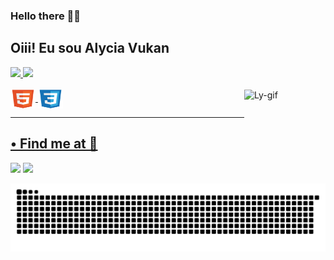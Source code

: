 ### Hello there 👋😼
## Oiii! Eu sou Alycia Vukan
<div>
  <a href="https://github.com/alyciavukan">
  <img height="140em" src="https://github-readme-stats.vercel.app/api?username=alyciavukan&show_icons=true&theme=tokyonight&include_all_commits=true&count_private=true"/>
  <img height="140em" src="https://github-readme-stats.vercel.app/api/top-langs/?username=alyciavukan&layout=compact&langs_count=7&theme=tokyonight"/>
</div>
  
  <div style="display: inline_block"><br>
  <img align="center" alt="Ly-HTML" height="30" width="40" src="https://raw.githubusercontent.com/devicons/devicon/master/icons/html5/html5-original.svg">
  <img align="center" alt="Ly-CSS" height="30" width="40" src="https://raw.githubusercontent.com/devicons/devicon/master/icons/css3/css3-original.svg">
  <!--<img align="center" alt="Ly-Js" height="30" width="40" src="https://raw.githubusercontent.com/devicons/devicon/master/icons/javascript/javascript-plain.svg">-->
  <!--<img align="center" alt="Ly-Xd" height="30" width="40" src="https://raw.githubusercontent.com/devicons/devicon/master/icons/xd/xd-plain.svg">-->
  <!--<img align="center" alt="Ly-Figma" height="30" width="40" src="https://cdn.jsdelivr.net/gh/devicons/devicon/icons/figma/figma-original.svg">-->
  <img align="right" alt="Ly-gif" height="130" width="130" src="https://cdn.discordapp.com/attachments/875426940645961730/875428748953022544/picasion.com_f5b2552fe15bd333745abb5e35cea24f.gif">
    
</div>
  
  ---
  
<div>
  
  ## • Find me at 📳
  
  <a href="https://www.linkedin.com/in/alycia-vukan-1605491b3/" target="_blank"><img src="https://img.shields.io/badge/LinkedIn-0077B5?style=for-the-badge&logo=linkedin&logoColor=white" target="_blank"></a>
 <a href = "mailto:alyciavukan@hotmail.com"><img src=" https://img.shields.io/badge/Gmail-D14836?style=for-the-badge&logo=gmail&logoColor=white" target="_blank"></a>
  
 ![Snake animation](https://github.com/alyciavukan/alyciavukan/blob/output/github-contribution-grid-snake.svg)
    
</div>
